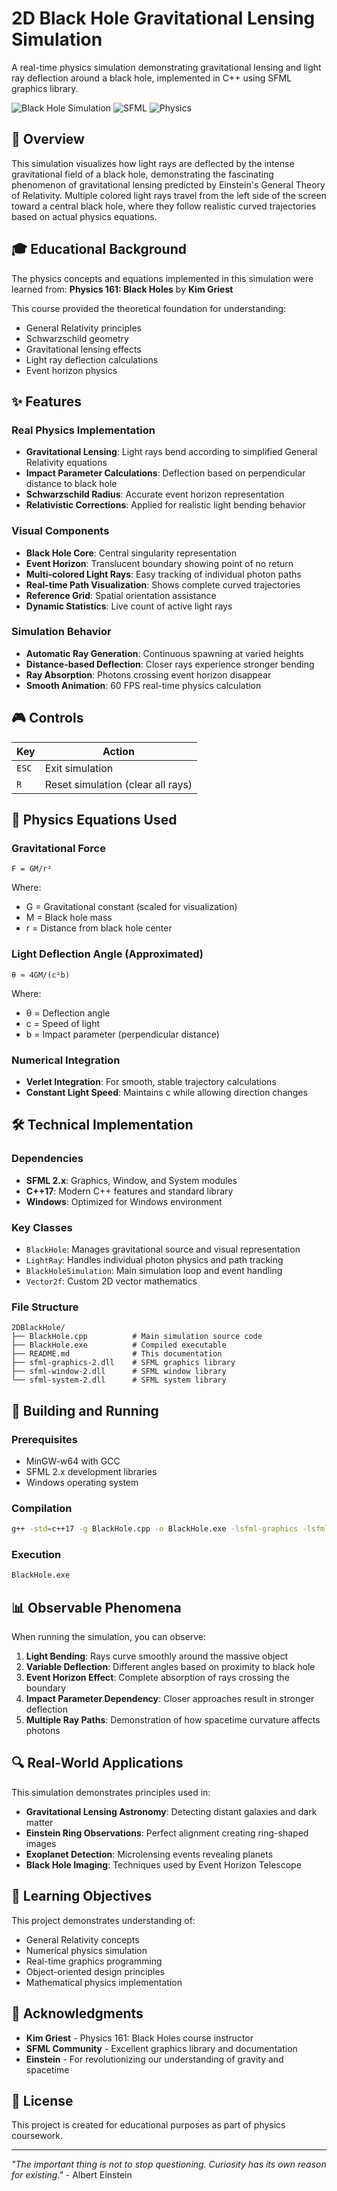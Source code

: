 # 2D Black Hole Gravitational Lensing Simulation

A real-time physics simulation demonstrating gravitational lensing and light ray deflection around a black hole, implemented in C++ using SFML graphics library.

![Black Hole Simulation](https://img.shields.io/badge/C%2B%2B-17-blue) ![SFML](https://img.shields.io/badge/SFML-Graphics-green) ![Physics](https://img.shields.io/badge/Physics-General%20Relativity-red)

## 🌌 Overview

This simulation visualizes how light rays are deflected by the intense gravitational field of a black hole, demonstrating the fascinating phenomenon of gravitational lensing predicted by Einstein's General Theory of Relativity. Multiple colored light rays travel from the left side of the screen toward a central black hole, where they follow realistic curved trajectories based on actual physics equations.

## 🎓 Educational Background

The physics concepts and equations implemented in this simulation were learned from:
**Physics 161: Black Holes** by **Kim Griest**

This course provided the theoretical foundation for understanding:
- General Relativity principles
- Schwarzschild geometry
- Gravitational lensing effects
- Light ray deflection calculations
- Event horizon physics

## ✨ Features

### Real Physics Implementation
- **Gravitational Lensing**: Light rays bend according to simplified General Relativity equations
- **Impact Parameter Calculations**: Deflection based on perpendicular distance to black hole
- **Schwarzschild Radius**: Accurate event horizon representation
- **Relativistic Corrections**: Applied for realistic light bending behavior

### Visual Components
- **Black Hole Core**: Central singularity representation
- **Event Horizon**: Translucent boundary showing point of no return
- **Multi-colored Light Rays**: Easy tracking of individual photon paths
- **Real-time Path Visualization**: Shows complete curved trajectories
- **Reference Grid**: Spatial orientation assistance
- **Dynamic Statistics**: Live count of active light rays

### Simulation Behavior
- **Automatic Ray Generation**: Continuous spawning at varied heights
- **Distance-based Deflection**: Closer rays experience stronger bending
- **Ray Absorption**: Photons crossing event horizon disappear
- **Smooth Animation**: 60 FPS real-time physics calculation

## 🎮 Controls

| Key | Action |
|-----|--------|
| `ESC` | Exit simulation |
| `R` | Reset simulation (clear all rays) |

## 🔬 Physics Equations Used

### Gravitational Force
```
F = GM/r²
```
Where:
- G = Gravitational constant (scaled for visualization)
- M = Black hole mass
- r = Distance from black hole center

### Light Deflection Angle (Approximated)
```
θ ≈ 4GM/(c²b)
```
Where:
- θ = Deflection angle
- c = Speed of light
- b = Impact parameter (perpendicular distance)

### Numerical Integration
- **Verlet Integration**: For smooth, stable trajectory calculations
- **Constant Light Speed**: Maintains c while allowing direction changes

## 🛠️ Technical Implementation

### Dependencies
- **SFML 2.x**: Graphics, Window, and System modules
- **C++17**: Modern C++ features and standard library
- **Windows**: Optimized for Windows environment

### Key Classes
- `BlackHole`: Manages gravitational source and visual representation
- `LightRay`: Handles individual photon physics and path tracking
- `BlackHoleSimulation`: Main simulation loop and event handling
- `Vector2f`: Custom 2D vector mathematics

### File Structure
```
2DBlackHole/
├── BlackHole.cpp          # Main simulation source code
├── BlackHole.exe          # Compiled executable
├── README.md              # This documentation
├── sfml-graphics-2.dll    # SFML graphics library
├── sfml-window-2.dll      # SFML window library
└── sfml-system-2.dll      # SFML system library
```

## 🚀 Building and Running

### Prerequisites
- MinGW-w64 with GCC
- SFML 2.x development libraries
- Windows operating system

### Compilation
```bash
g++ -std=c++17 -g BlackHole.cpp -o BlackHole.exe -lsfml-graphics -lsfml-window -lsfml-system
```

### Execution
```bash
BlackHole.exe
```

## 📊 Observable Phenomena

When running the simulation, you can observe:

1. **Light Bending**: Rays curve smoothly around the massive object
2. **Variable Deflection**: Different angles based on proximity to black hole
3. **Event Horizon Effect**: Complete absorption of rays crossing the boundary
4. **Impact Parameter Dependency**: Closer approaches result in stronger deflection
5. **Multiple Ray Paths**: Demonstration of how spacetime curvature affects photons

## 🔍 Real-World Applications

This simulation demonstrates principles used in:
- **Gravitational Lensing Astronomy**: Detecting distant galaxies and dark matter
- **Einstein Ring Observations**: Perfect alignment creating ring-shaped images
- **Exoplanet Detection**: Microlensing events revealing planets
- **Black Hole Imaging**: Techniques used by Event Horizon Telescope

## 🎯 Learning Objectives

This project demonstrates understanding of:
- General Relativity concepts
- Numerical physics simulation
- Real-time graphics programming
- Object-oriented design principles
- Mathematical physics implementation

## 🙏 Acknowledgments

- **Kim Griest** - Physics 161: Black Holes course instructor
- **SFML Community** - Excellent graphics library and documentation
- **Einstein** - For revolutionizing our understanding of gravity and spacetime

## 📝 License

This project is created for educational purposes as part of physics coursework.

---

*"The important thing is not to stop questioning. Curiosity has its own reason for existing."* - Albert Einstein